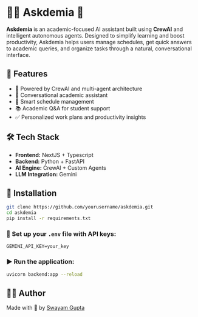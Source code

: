 # 🧑‍🎓 Askdemia 🤖

**Askdemia** is an academic-focused AI assistant built using **CrewAI** and intelligent autonomous agents. Designed to simplify learning and boost productivity, Askdemia helps users manage schedules, get quick answers to academic queries, and organize tasks through a natural, conversational interface.

## 🚀 Features

- 🤖 Powered by CrewAI and multi-agent architecture  
- 💬 Conversational academic assistant  
- 📅 Smart schedule management  
- 📚 Academic Q&A for student support  
- ✅ Personalized work plans and productivity insights  

## 🛠️ Tech Stack
- **Frontend:** NextJS + Typescript  
- **Backend:** Python + FastAPI  
- **AI Engine:** CrewAI + Custom Agents  
- **LLM Integration:** Gemini  

## 🔧 Installation

```bash
git clone https://github.com/yourusername/askdemia.git
cd askdemia
pip install -r requirements.txt
```

### 📁 Set up your `.env` file with API keys:

```env
GEMINI_API_KEY=your_key
```

### ▶️ Run the application:

```bash
uvicorn backend:app --reload
```

## 🙋‍♂️ Author

Made with 💙 by [Swayam Gupta](https://github.com/Swayam-Gupta)
 
